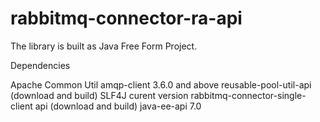 # rabbitmq-connector-ra-api

The library is built as Java Free Form Project.

Dependencies

Apache Common Util 
amqp-client 3.6.0 and above
reusable-pool-util-api (download and build)
SLF4J curent version
rabbitmq-connector-single-client api (download and build)
java-ee-api 7.0
